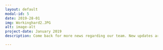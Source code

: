```yaml
---
layout: default
modal-id: 5
date: 2019-28-01
img: Workinghard2.JPG
alt: image-alt
project-date: January 2019
description: Come back for more news regarding our team. New updates are coming soon. Check out our Twitter and Facebook accounts for more about us.

---
```

